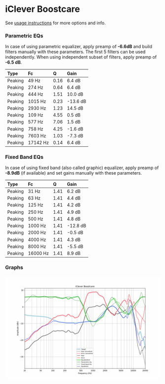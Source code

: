 # iClever Boostcare
See [usage instructions](https://github.com/jaakkopasanen/AutoEq#usage) for more options and info.

### Parametric EQs
In case of using parametric equalizer, apply preamp of **-6.6dB** and build filters manually
with these parameters. The first 5 filters can be used independently.
When using independent subset of filters, apply preamp of **-6.5 dB**.

| Type    | Fc       |    Q | Gain     |
|:--------|:---------|:-----|:---------|
| Peaking | 49 Hz    | 0.16 | 6.4 dB   |
| Peaking | 274 Hz   | 0.64 | 6.4 dB   |
| Peaking | 444 Hz   | 1.51 | 10.0 dB  |
| Peaking | 1015 Hz  | 0.23 | -13.6 dB |
| Peaking | 2930 Hz  | 1.23 | 14.5 dB  |
| Peaking | 109 Hz   | 4.55 | 0.5 dB   |
| Peaking | 577 Hz   | 7.06 | 1.5 dB   |
| Peaking | 758 Hz   | 4.25 | -1.6 dB  |
| Peaking | 7603 Hz  | 1.03 | -7.3 dB  |
| Peaking | 17142 Hz | 0.14 | 6.4 dB   |

### Fixed Band EQs
In case of using fixed band (also called graphic) equalizer, apply preamp of **-8.9dB**
(if available) and set gains manually with these parameters.

| Type    | Fc       |    Q | Gain     |
|:--------|:---------|:-----|:---------|
| Peaking | 31 Hz    | 1.41 | 6.2 dB   |
| Peaking | 63 Hz    | 1.41 | 4.4 dB   |
| Peaking | 125 Hz   | 1.41 | 4.2 dB   |
| Peaking | 250 Hz   | 1.41 | 4.9 dB   |
| Peaking | 500 Hz   | 1.41 | 4.8 dB   |
| Peaking | 1000 Hz  | 1.41 | -12.8 dB |
| Peaking | 2000 Hz  | 1.41 | -0.5 dB  |
| Peaking | 4000 Hz  | 1.41 | 4.3 dB   |
| Peaking | 8000 Hz  | 1.41 | -5.5 dB  |
| Peaking | 16000 Hz | 1.41 | 8.9 dB   |

### Graphs
![](./iClever%20Boostcare.png)